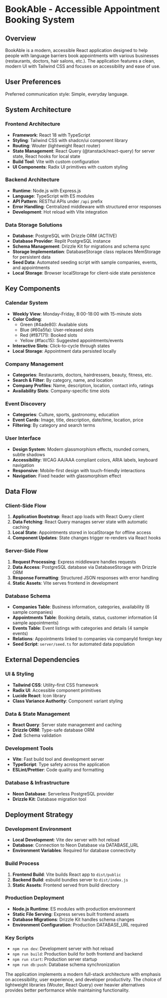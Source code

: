 # BookAble - Accessible Appointment Booking System

## Overview

BookAble is a modern, accessible React application designed to help people with language barriers book appointments with various businesses (restaurants, doctors, hair salons, etc.). The application features a clean, modern UI with Tailwind CSS and focuses on accessibility and ease of use.

## User Preferences

Preferred communication style: Simple, everyday language.

## System Architecture

### Frontend Architecture
- **Framework**: React 18 with TypeScript
- **Styling**: Tailwind CSS with shadcn/ui component library
- **Routing**: Wouter (lightweight React router)
- **State Management**: React Query (@tanstack/react-query) for server state, React hooks for local state
- **Build Tool**: Vite with custom configuration
- **UI Components**: Radix UI primitives with custom styling

### Backend Architecture
- **Runtime**: Node.js with Express.js
- **Language**: TypeScript with ES modules
- **API Pattern**: RESTful APIs under `/api` prefix
- **Error Handling**: Centralized middleware with structured error responses
- **Development**: Hot reload with Vite integration

### Data Storage Solutions
- **Database**: PostgreSQL with Drizzle ORM (ACTIVE)
- **Database Provider**: Replit PostgreSQL instance 
- **Schema Management**: Drizzle Kit for migrations and schema sync
- **Storage Implementation**: DatabaseStorage class replaces MemStorage for persistent data
- **Seed Data**: Automated seeding script with sample companies, events, and appointments
- **Local Storage**: Browser localStorage for client-side state persistence

## Key Components

### Calendar System
- **Weekly View**: Monday-Friday, 8:00-18:00 with 15-minute slots
- **Color Coding**:
  - Green (#4ade80): Available slots
  - Blue (#60a5fa): User-released slots
  - Red (#f87171): Booked slots
  - Yellow (#facc15): Suggested appointments/events
- **Interactive Slots**: Click-to-cycle through states
- **Local Storage**: Appointment data persisted locally

### Company Management
- **Categories**: Restaurants, doctors, hairdressers, beauty, fitness, etc.
- **Search & Filter**: By category, name, and location
- **Company Profiles**: Name, description, location, contact info, ratings
- **Availability Slots**: Company-specific time slots

### Event Discovery
- **Categories**: Culture, sports, gastronomy, education
- **Event Cards**: Image, title, description, date/time, location, price
- **Filtering**: By category and search terms

### User Interface
- **Design System**: Modern glassmorphism effects, rounded corners, subtle shadows
- **Accessibility**: WCAG AA/AAA compliant colors, ARIA labels, keyboard navigation
- **Responsive**: Mobile-first design with touch-friendly interactions
- **Navigation**: Fixed header with glassmorphism effect

## Data Flow

### Client-Side Flow
1. **Application Bootstrap**: React app loads with React Query client
2. **Data Fetching**: React Query manages server state with automatic caching
3. **Local State**: Appointments stored in localStorage for offline access
4. **Component Updates**: State changes trigger re-renders via React hooks

### Server-Side Flow
1. **Request Processing**: Express middleware handles requests
2. **Data Access**: PostgreSQL database via DatabaseStorage with Drizzle ORM
3. **Response Formatting**: Structured JSON responses with error handling
4. **Static Assets**: Vite serves frontend in development

### Database Schema
- **Companies Table**: Business information, categories, availability (6 sample companies)
- **Appointments Table**: Booking details, status, customer information (4 sample appointments)
- **Events Table**: Event listings with categories and details (4 sample events)
- **Relations**: Appointments linked to companies via companyId foreign key
- **Seed Script**: `server/seed.ts` for automated data population

## External Dependencies

### UI & Styling
- **Tailwind CSS**: Utility-first CSS framework
- **Radix UI**: Accessible component primitives
- **Lucide React**: Icon library
- **Class Variance Authority**: Component variant styling

### Data & State Management
- **React Query**: Server state management and caching
- **Drizzle ORM**: Type-safe database ORM
- **Zod**: Schema validation

### Development Tools
- **Vite**: Fast build tool and development server
- **TypeScript**: Type safety across the application
- **ESLint/Prettier**: Code quality and formatting

### Database & Infrastructure
- **Neon Database**: Serverless PostgreSQL provider
- **Drizzle Kit**: Database migration tool

## Deployment Strategy

### Development Environment
- **Local Development**: Vite dev server with hot reload
- **Database**: Connection to Neon Database via DATABASE_URL
- **Environment Variables**: Required for database connectivity

### Build Process
1. **Frontend Build**: Vite builds React app to `dist/public`
2. **Backend Build**: esbuild bundles server to `dist/index.js`
3. **Static Assets**: Frontend served from build directory

### Production Deployment
- **Node.js Runtime**: ES modules with production environment
- **Static File Serving**: Express serves built frontend assets
- **Database Migrations**: Drizzle Kit handles schema changes
- **Environment Configuration**: Production DATABASE_URL required

### Key Scripts
- `npm run dev`: Development server with hot reload
- `npm run build`: Production build for both frontend and backend
- `npm run start`: Production server startup
- `npm run db:push`: Database schema synchronization

The application implements a modern full-stack architecture with emphasis on accessibility, user experience, and developer productivity. The choice of lightweight libraries (Wouter, React Query) over heavier alternatives provides better performance while maintaining functionality.